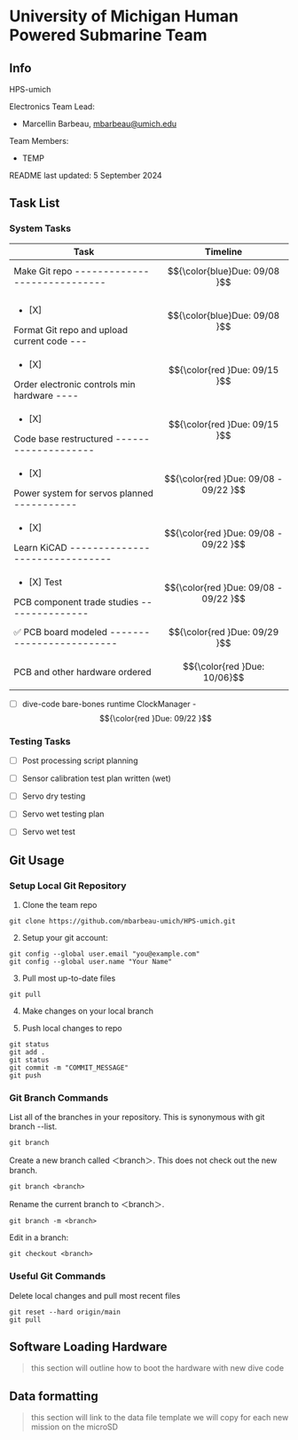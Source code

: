 # University of Michigan Human Powered Submarine Team 

## Info
HPS-umich

Electronics Team Lead: 
- Marcellin Barbeau, <mbarbeau@umich.edu>

Team Members: 
- TEMP

README last updated: 5 September 2024

## Task List
### System Tasks
| Task | Timeline |
| ---- | -------- |
| <style>span[class="unchecked"]{color: red;}</style> Make Git repo ----------------------------- | $${\color{blue}Due: 09/08 }$$ |	
| <ul><li>[X] </li></ul> Format Git repo and upload current code --- | $${\color{blue}Due: 09/08 }$$ |	
| <ul><li>[X] </li></ul> Order electronic controls min hardware ---- | $${\color{red }Due: 09/15 }$$ |	
| <ul><li>[X] </li></ul> Code base restructured -------------------- | $${\color{red }Due: 09/15 }$$ |	
| <ul><li>[X] </li></ul> Power system for servos planned ----------- | $${\color{red }Due: 09/08 - 09/22 }$$ |	
| <ul><li>[X] </li></ul> Learn KiCAD ------------------------------- | $${\color{red }Due: 09/08 - 09/22 }$$ |	
| <ul><li>[X] Test </li></ul> PCB component trade studies --------------- | $${\color{red }Due: 09/08 - 09/22 }$$ |	
| :white_check_mark:  PCB board modeled ------------------------- | $${\color{red }Due: 09/29 }$$ |	
| <style>span[class="checked"]{color: green;}</style> PCB and other hardware ordered | $${\color{red }Due: 10/06}$$ |	

- [ ] dive-code bare-bones runtime ClockManager - $${\color{red }Due: 09/22 }$$	

### Testing Tasks
- [ ] Post processing script planning
- [ ] Sensor calibration test plan written (wet)
- [ ] Servo dry testing
- [ ] Servo wet testing plan
- [ ] Servo wet test


## Git Usage

### Setup Local Git Repository
1. Clone the team repo
```
git clone https://github.com/mbarbeau-umich/HPS-umich.git
```

2. Setup your git account:
```
git config --global user.email "you@example.com"
git config --global user.name "Your Name"
```

3. Pull most up-to-date files
```
git pull
```

4. Make changes on your local branch

5. Push local changes to repo
```
git status 
git add . 
git status
git commit -m "COMMIT_MESSAGE"
git push
```

### Git Branch Commands

List all of the branches in your repository. This is synonymous with git branch --list.
```
git branch
```

Create a new branch called ＜branch＞. This does not check out the new branch.
```
git branch <branch>
```

Rename the current branch to ＜branch＞.
```
git branch -m <branch>
```

Edit in a branch:
```
git checkout <branch>
```

### Useful Git Commands
Delete local changes and pull most recent files
```
git reset --hard origin/main
git pull
```
## Software Loading Hardware

> this section will outline how to boot the hardware with new dive code


## Data formatting

> this section will link to the data file template we will copy for each new mission on the microSD


<!-- 
"/Users/dapperdoctor22/Library/Arduino15/packages/arduino/tools/avrdude/6.3.0-arduino17/bin/avrdude" "-C/Users/dapperdoctor22/Library/Arduino15/packages/arduino/tools/avrdude/6.3.0-arduino17/etc/avrdude.conf" -v -V -patmega2560 -cwiring "-P/dev/cu.usbmodem143101" -b115200 -Uflash:r:readfile.hex:i

-D "-Uflash:w:/private/var/folders/0t/s_3p0scn1j189ct37h5fk2w00000gn/T/arduino/sketches/5D15626AD9890A31F6F5826A078A8772/sketch_sep8a.ino.hex:i"
 -->